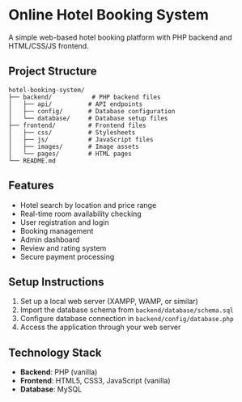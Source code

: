 # Online Hotel Booking System

A simple web-based hotel booking platform with PHP backend and HTML/CSS/JS frontend.

## Project Structure

```
hotel-booking-system/
├── backend/           # PHP backend files
│   ├── api/          # API endpoints
│   ├── config/       # Database configuration
│   └── database/     # Database setup files
├── frontend/         # Frontend files
│   ├── css/          # Stylesheets
│   ├── js/           # JavaScript files
│   ├── images/       # Image assets
│   └── pages/        # HTML pages
└── README.md
```

## Features

- Hotel search by location and price range
- Real-time room availability checking
- User registration and login
- Booking management
- Admin dashboard
- Review and rating system
- Secure payment processing

## Setup Instructions

1. Set up a local web server (XAMPP, WAMP, or similar)
2. Import the database schema from `backend/database/schema.sql`
3. Configure database connection in `backend/config/database.php`
4. Access the application through your web server

## Technology Stack

- **Backend**: PHP (vanilla)
- **Frontend**: HTML5, CSS3, JavaScript (vanilla)
- **Database**: MySQL